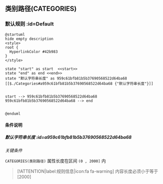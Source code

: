 ## 类别路径(CATEGORIES) <!-- {docsify-ignore-all} -->

   

### 默认规则 :id=Default

```plantuml
@startuml
hide empty description
<style>
root {
  HyperlinkColor #42b983
}
</style>

state "start" as start  <<start>>
state "end" as end <<end>>
state "默认字符串长度" as 959c61bfb81b5b37690568522d64ba68 [[$./Categories#a959c61bfb81b5b37690568522d64ba68 {"默认字符串长度"}]]


start --> 959c61bfb81b5b37690568522d64ba68 
959c61bfb81b5b37690568522d64ba68 --> end 


@enduml
```

#### 条件说明

##### 默认字符串长度 :id=a959c61bfb81b5b37690568522d64ba68


*关键条件*


`CATEGORIES(类别路径)` 属性长度在区间 `(0 , 2000]` 内

> [!ATTENTION|label:规则信息|icon:fa fa-warning]
> 内容长度必须小于等于[2000]







